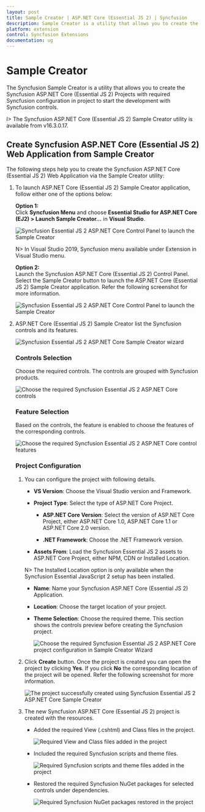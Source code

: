 ```yaml
---
layout: post
title: Sample Creator | ASP.NET Core (Essential JS 2) | Syncfusion
description: Sample Creator is a utility that allows you to create the Syncfusion ASP.NET Core (Essential JS 2) Projects with required Syncfusion controls
platform: extension
control: Syncfusion Extensions
documentation: ug
---
```


# Sample Creator

The Syncfusion Sample Creator is a utility that allows you to create the Syncfusion ASP.NET Core (Essential JS 2) Projects with required Syncfusion configuration in project to start the development with Syncfusion controls.

I> The Syncfusion ASP.NET Core (Essential JS 2) Sample Creator utility is available from v16.3.0.17.

## Create Syncfusion ASP.NET Core (Essential JS 2) Web Application from Sample Creator

The following steps help you to create the Syncfusion ASP.NET Core (Essential JS 2) Web Application via the Sample Creator utility:

1. To launch ASP.NET Core (Essential JS 2) Sample Creator application, follow either one of the options below: 

   **Option 1:**  
   Click **Syncfusion Menu** and choose **Essential Studio for ASP.NET Core (EJ2) > Launch Sample Creator…** in **Visual Studio**.

   ![Syncfusion Essential JS 2 ASP.NET Core Control Panel to launch the Sample Creator](Sample-Creator_images\Syncfusion_Menu_Sample_Creator.png)

   N> In Visual Studio 2019, Syncfusion menu available under Extension in Visual Studio menu.

   **Option 2:**   
   Launch the Syncfusion ASP.NET Core (Essential JS 2) Control Panel. Select the Sample Creator button to launch the ASP.NET Core (Essential JS 2) Sample Creator application. Refer the following screenshot for more information. 

   ![Syncfusion Essential JS 2 ASP.NET Core Control Panel to launch the Sample Creator](Sample-Creator_images\SampleCreator-img1.jpg)

2. ASP.NET Core (Essential JS 2) Sample Creator list the Syncfusion controls and its features. 

   ![Syncfusion Essential JS 2 ASP.NET Core Sample Creator wizard](Sample-Creator_images\SampleCreator-img2.jpg)

   ### Controls Selection

   Choose the required controls. The controls are grouped with Syncfusion products.

   ![Choose the required Syncfusion Essential JS 2 ASP.NET Core controls](Sample-Creator_images\SampleCreator-img3.jpg)

   ### Feature Selection

   Based on the controls, the feature is enabled to choose the features of the corresponding controls.

   ![Choose the required Syncfusion Essential JS 2 ASP.NET Core control features](Sample-Creator_images\SampleCreator-img4.jpg)

   ### Project Configuration

   1. You can configure the project with following details.

      * **VS Version**: Choose the Visual Studio version and Framework.
      * **Project Type**: Select the type of ASP.NET Core Project.

        * **ASP.NET Core Version**: Select the version of ASP.NET Core Project, either ASP.NET Core 1.0, ASP.NET Core 1.1 or ASP.NET Core 2.0 version.

        * **.NET Framework**: Choose the .NET Framework version.

      * **Assets From**: Load the Syncfusion Essential JS 2 assets to ASP.NET Core Project, either NPM, CDN or Installed Location.

      N> The Installed Location option is only available when the Syncfusion Essential JavaScript 2 setup has been installed.

      *	**Name**: Name your Syncfusion ASP.NET Core (Essential JS 2) Application.
      *	**Location**: Choose the target location of your project.
      *	**Theme Selection**: Choose the required theme. This section shows the controls preview before creating the Syncfusion project.

        ![Choose the required Syncfusion Essential JS 2 ASP.NET Core project configuration in Sample Creator Wizard](Sample-Creator_images\SampleCreator-img5.jpg)

   2. Click **Create** button. Once the project is created you can open the project by clicking **Yes**. If you click **No** the corresponding location of the project will be opened. Refer the following screenshot for more information.

      ![The project successfully created using Syncfusion Essential JS 2 ASP.NET Core Sample Creator](Sample-Creator_images\SampleCreator-img9.png)

   3. The new Syncfusion ASP.NET Core (Essential JS 2) project is created with the resources.

      * Added the required View (.cshtml) and Class files in the project.
  
        ![Required View and Class files added in the project](Sample-Creator_images\SampleCreator-img6.jpg)

      * Included the required Syncfusion scripts and theme files.
  
        ![Required Syncfusion scripts and theme files added in the project](Sample-Creator_images\SampleCreator-img7.jpg)

      * Restored the required Syncfusion NuGet packages for selected controls under dependencies.
 
        ![Required Syncfusion NuGet packages restored in the project](Sample-Creator_images\SampleCreator-img8.jpg)  
